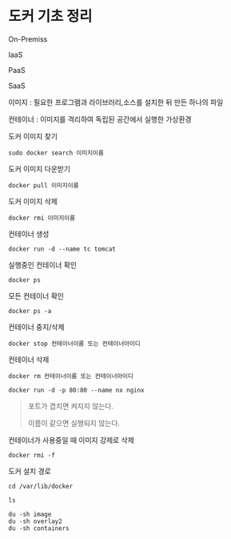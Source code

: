 # 도커 기초 정리



On-Premiss

IaaS

PaaS

SaaS



이미지 : 필요한 프로그램과 라이브러리,소스를 설치한 뒤 만든 하나의 파일

컨테이너 : 이미지를 격리하여 독립된 공간에서 실행한 가상환경 



도커 이미지 찾기

```
sudo docker search 이미지이름
```



도커 이미지 다운받기

```
docker pull 이미지이름
```



도커 이미지 삭제

```
docker rmi 이미지이름
```



컨테이너 생성

```
docker run -d --name tc tomcat
```



실행중인 컨테이너 확인

```
docker ps
```



모든 컨테이너 확인

```
docker ps -a
```



컨테이너 중지/삭제

```
docker stop 컨테이너이름 또는 컨테이너아이디
```



컨테이너 삭제

```
docker rm 컨테이너이름 또는 컨테이너아이디
```



```
docker run -d -p 80:80 --name nx nginx
```

>  포트가 겹치면 켜지지 않는다.
>
> 이름이 같으면 실행되지 않는다.



컨테이너가 사용중일 때 이미지 강제로 삭제

```
docker rmi -f
```



도커 설치 경로

```
cd /var/lib/docker

ls

du -sh image
du -sh overlay2
du -sh containers


```

